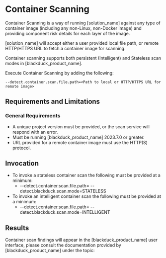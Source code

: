 # Container Scanning

Container Scanning is a way of running [solution_name] against any type of container image (including any non-Linux, non-Docker image) and providing component risk details for each layer of the image.

[solution_name] will accept either a user provided local file path, or remote HTTP/HTTPS URL to fetch a container image for scanning.

Container scanning supports both persistent (Intelligent) and Stateless scan modes in [blackduck_product_name].

Execute Container Scanning by adding the following:
````
--detect.container.scan.file.path=<Path to local or HTTP/HTTPS URL for remote image>
````
<!-- TBD properties page link
(../properties/configuration/containerscanning.md#container-scanning) to a run of [solution_name].
-->

## Requirements and Limitations

### General Requirements
 * A unique project version must be provided, or the scan service will respond with an error.
 * Must be running [blackduck_product_name] 2023.7.0 or greater.
 * URL provided for a remote container image must use the HTTP(S) protocol.
 
## Invocation
 * To invoke a stateless container scan the following must be provided at a minimum:
    * --detect.container.scan.file.path=<Path to local or URL for remote container> --detect.blackduck.scan.mode=STATELESS
 * To invoke an intelligent container scan the following must be provided at a minimum:
    * --detect.container.scan.file.path=<Path to local or URL for remote container> --detect.blackduck.scan.mode=INTELLIGENT

## Results

Container scan findings will appear in the [blackduck_product_name] user interface, please consult the documentation provided by [blackduck_product_name] under the topic:
<!-- TBD Reference to BD Docs
<xref href="ContainerScans.dita" scope="peer">Container scans
<data name="facets" value="pubname=bd-hub"/>
-->

